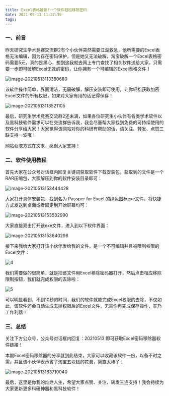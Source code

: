 ```yaml
---
title: Excel表格被锁?一个软件轻松移除密码
date: 2021-05-13 11:27:39
tags:
---
```


### 一、前言

昨天研究生学术竞赛交流群2有个小伙伴突然需要江湖救急，他所需要的Excel表格无法编辑，因为存在密码保护，但是她又无法破解，淘宝破解一个Excel表格密码需要5元，真的是黑心，想到这我就去网上专门查找了相关软件送给大家，只需要一步即可破解Excel无效的密码，让你拥有一个可编辑的Excel表格文件！

![image-20210513113350680](https://gitee.com/wscffaa/picgo/raw/master/20210513113352.png)

该软件操作简单，界面清洁，无需破解，解压安装即可使用，让你轻松获取加密Excel文件的所有权限，如果对大家有用的话记得保存！

![image-20210513113521105](https://gitee.com/wscffaa/picgo/raw/master/20210513113522.png)

最后，研究生学术竞赛交流群2还未满，如果各位研究生小伙伴有各类学术软件以及黑科技软件需求可以在交流群告诉我，我会尽量帮大家找到免费的可持续使用的软件分享给大家！大家觉得该网站对你的科研有帮助的话，请关注、转发、点赞三联支持一波哦！

网站获取方式在文末，感谢大家支持！

### 二、软件使用教程

首先大家在公众号对话框内回复关键词获取软件下载安装包，获取到的文件是一个RAR压缩包，大家解压到你的软件安装目录即可：

![image-20210513153444428](https://gitee.com/wscffaa/picgo/raw/master/20210513153446.png)

大家打开具体安装包，找到名为 Passper for Excel 的绿色图标exe文件，将快捷方式发送到桌面或者固定到开始屏幕均可：

![image-20210513153532990](https://gitee.com/wscffaa/picgo/raw/master/20210513153533.png)

大家直接双击打开该exe文件，进入到以下软件界面：

![image-20210513153640296](https://gitee.com/wscffaa/picgo/raw/master/20210513153641.png)

接下来我给大家打开该小伙伴发给我的文件，是一个不可编辑并且被限制权限的Excel文件：

![4](https://gitee.com/wscffaa/picgo/raw/master/20210513154436.gif)

我们需要做的很简单，就是把该文件用Excel移除密码器打开，然后点击相应移除限制按钮，我们就完成权限的去除啦：

![5](https://gitee.com/wscffaa/picgo/raw/master/20210513163434.gif)

可以明显看到，不到10秒的时间，我们的软件就能完成Excel权限的去除，不仅如此，该软件还会自动生成去掉权限后的Excel文件，无需你再完成保存操作，实乃工作利器！

### 三、总结

关注下方公众号，公众号对话框内回复：20210513 即可获取Excel密码移除器软件链接！

本期Excel密码移除器的分享就到此结束，大家可以收藏该软件一份，以备不时之需。并且该小伙伴表示省了淘宝五块钱的花费，简直太棒了！

![image-20210513163710040](https://gitee.com/wscffaa/picgo/raw/master/20210513163710.png)

最后，这里是你我的灿烂人生，希望大家点赞、关注、转发三连支持！我会持续为大家更新更多科研神器和黑科技软件！

